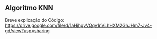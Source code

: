 ## Algoritmo KNN

Breve explicação do Código: https://drive.google.com/file/d/1aHjhgvVQqv1nVLhHXM2GhJHm7-Jv4-gd/view?usp=sharing